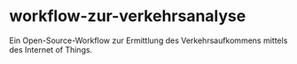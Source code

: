 # workflow-zur-verkehrsanalyse
Ein Open-Source-Workflow zur Ermittlung des Verkehrsaufkommens mittels des Internet of Things.
